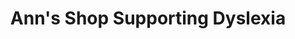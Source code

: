 ---
title: "Ann's Shop Supporting Dyslexia"
url: /wexford/anns-shop-supporting-dyslexia/
shop: Gebrauchtwaren
---